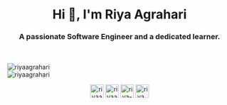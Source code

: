 <h1 align="center">Hi 👋, I'm Riya Agrahari</h1>
<h3 align="center">A passionate Software Engineer and a dedicated learner.</h3>
<br/>
<br/>
<img align="left" src="https://github-readme-stats.vercel.app/api/top-langs/?username=riyaagrahari&layout=compact&hide=html" alt="riyaagrahari" />
<br/>
<img align="center" src="https://github-readme-stats.vercel.app/api?username=riyaagrahari&show_icons=true" alt="riyaagrahari" />
<br/>
<p align="center">
<a href="https://dev.to/riyaagrahari" target="blank"><img align="center" src="https://cdn.jsdelivr.net/npm/simple-icons@3.0.1/icons/dev-dot-to.svg" alt="riyaagrahari" height="30" width="30" /></a>
<a href="https://twitter.com/riyaagrahari121" target="blank"><img align="center" src="https://cdn.jsdelivr.net/npm/simple-icons@3.0.1/icons/twitter.svg" alt="riyaagrahari121" height="30" width="30" /></a>
<a href="https://linkedin.com/in/riya-agrahari" target="blank"><img align="center" src="https://cdn.jsdelivr.net/npm/simple-icons@3.0.1/icons/linkedin.svg" alt="riya-agrahari" height="30" width="30" /></a>
<a href="https://instagram.com/riya_agrahari7" target="blank"><img align="center" src="https://cdn.jsdelivr.net/npm/simple-icons@3.0.1/icons/instagram.svg" alt="riya_agrahari7" height="30" width="30" /></a>
</p>

